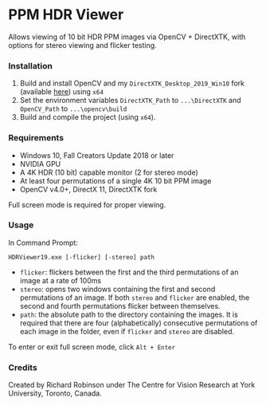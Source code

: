 # PPM HDR Viewer

Allows viewing of 10 bit HDR PPM images via OpenCV + DirectXTK, with options for stereo viewing and flicker testing.
 
### Installation

1. Build and install OpenCV and my `DirectXTK_Desktop_2019_Win10` fork (available [here](https://github.com/richardrobinson0924/DirectXTK)) using `x64`
2. Set the environment variables `DirectXTK_Path` to `...\DirectXTK` and `OpenCV_Path` to `...\opencv\build`
4. Build and compile the project (using `x64`).

### Requirements

- Windows 10, Fall Creators Update 2018 or later
- NVIDIA GPU
- A 4K HDR (10 bit) capable monitor (2 for stereo mode)
- At least four permutations of a single 4K 10 bit PPM image
- OpenCV v4.0+, DirectX 11, DirectXTK fork

Full screen mode is required for proper viewing.

### Usage

In Command Prompt: 

```
HDRViewer19.exe [-flicker] [-stereo] path
```

- `flicker`: flickers between the first and the third permutations of an image at a rate of 100ms
- `stereo`: opens two windows containing the first and second permutations of an image. If both `stereo` and `flicker` are enabled, the second and fourth permutations flicker between themselves.
- `path`: the absolute path to the directory containing the images. It is required that there are four (alphabetically) consecutive permutations of each image in the folder, even if `flicker` and `stereo` are disabled.

To enter or exit full screen mode, click `Alt + Enter`

### Credits

Created by Richard Robinson under The Centre for Vision Research at York University, Toronto, Canada.
